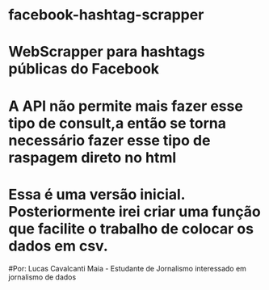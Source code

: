 # facebook-hashtag-scrapper

# WebScrapper para hashtags públicas do Facebook
# A API não permite mais fazer esse tipo de consult,a então se torna necessário fazer esse tipo de raspagem direto no html
# Essa é uma versão inicial. Posteriormente irei criar uma função que facilite o trabalho de colocar os dados em csv.

#Por: Lucas Cavalcanti Maia - Estudante de Jornalismo interessado em jornalismo de dados
